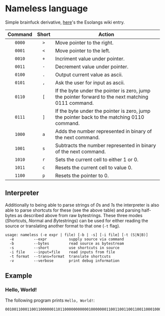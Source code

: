 # Nameless language

Simple brainfuck derivative, [here](https://esolangs.org/wiki/Nameless_language)'s the Esolangs wiki entry.

| Command | Short | Action |
|:-------:|:-----:|--------|
| `0000`  |	`>`   | Move pointer to the right. |
| `0001`  |	`<`   | Move pointer to the left. |
| `0010`  |	`+`   | Incriment value under pointer. |
| `0011`  |	`-`   | Decrement value under pointer. |
| `0100`  |	`.`   | Output current value as ascii. |
| `0101`  |	`,`   | Ask the user for input as ascii. |
| `0110`  |	`[`   | If the byte under the pointer is zero, jump the pointer forward to the next matching 0111 command. |
| `0111`  |	`]`   | If the byte under the pointer is zero, jump the pointer back to the matching 0110 command. |
| `1000`  |	`a`   | Adds the number represented in binary of the next command. |
| `1001`  |	`s`   | Subtracts the number represented in binary of the next command. |
| `1010`  |	`r`   | Sets the current cell to either 1 or 0. |
| `1011`  |	`c`   | Resets the current cell to value 0. |
| `1100`  |	`p`   | Resets the pointer to 0. |


## Interpreter

Additionally to being able to parse strings of *0*s and *1*s the interpreter is also able to parse shortcuts for these (see the above table) and parsing half-bytes as described above from raw bytestrings. These three modes (*S*hortcuts, *N*ormal and *B*ytestrings) can be used for either reading the source or translating another format to that one (`-t` flag).

```
usage: nameless (-e expr | file) [-b | -s] [-i file] [-t (S|N|B)]
  -e         --expr          supply source via command
  -b         --bytes         read source as bytestream
  -s         --short         use shortcuts in source
  -i file    --input=file    read inputs from file
  -t format  --trans=format  translate shortcuts
  -v         --verbose       print debug information
```

## Example

### Hello, World!

The following program prints `Hello, World!`:

```
001001100011001100000011011000000000001000000011001100110011001100010001011100010011001100010011001100110111000000110100000000000000001001000000000001000100001000100010011001000000011100010001000100010100001000100010010000110011001100110011001101000001000100110100000000000000000000100100
```
